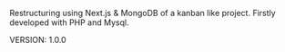 Restructuring using Next.js & MongoDB of a kanban like project. Firstly developed with PHP and Mysql.

VERSION: 1.0.0
